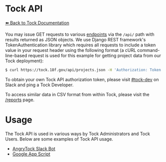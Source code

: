 # Tock API

[:arrow_left: Back to Tock Documentation](../docs)

You may issue GET requests to various [endpoints](https://github.com/18F/tock/tree/master/api-docs)
via the `/api/` path with results returned as JSON objects. We use Django REST
framework's TokenAuthentication library which requires all requests to include a
token value in your request header using the following format (a cURL
command-line-based request is used for this example for getting project data
from our Tock deployment):

```sh
$ curl https://tock.18f.gov/api/projects.json -H 'Authorization: Token randomalphanumericstringed854b18ba024327'
```

To obtain your own Tock API authorization token, please visit
[#tock-dev](https://gsa-tts.slack.com/messages/tock-dev/) on Slack and ping a
Tock Developer.

To access similar data in CSV format from within Tock, please visit the
[/reports](https://tock.18f.gov/reports) page.

# Usage

The Tock API is used in various ways by Tock Administrators and Tock Users.
Below are some examples of Tock API usage.

- [AngryTock Slack Bot](https://github.com/18F/angrytock)
- [Google App Script](https://github.com/18F/tock-gas-ts)
